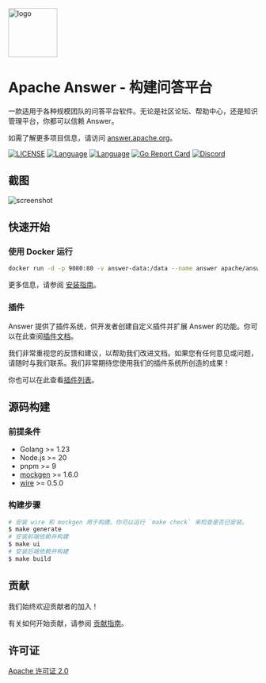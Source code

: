 <a href="https://answer.apache.org">
    <img alt="logo" src="https://edas-hz.oss-cn-hangzhou.aliyuncs.com/edas-apps/charts-store/answer/image/logo.svg" height="99px">
</a>

# Apache Answer - 构建问答平台

一款适用于各种规模团队的问答平台软件。无论是社区论坛、帮助中心，还是知识管理平台，你都可以信赖 Answer。

如需了解更多项目信息，请访问 [answer.apache.org](https://answer.apache.org)。

[![LICENSE](https://edas-hz.oss-cn-hangzhou.aliyuncs.com/edas-apps/charts-store/answer/image/answer.svg)](https://github.com/apache/answer/blob/main/LICENSE)
[![Language](https://edas-hz.oss-cn-hangzhou.aliyuncs.com/edas-apps/charts-store/answer/image/language-go-blue.svg)](https://golang.org/)
[![Language](https://edas-hz.oss-cn-hangzhou.aliyuncs.com/edas-apps/charts-store/answer/image/language-react-blue.svg)](https://reactjs.org/)
[![Go Report Card](https://edas-hz.oss-cn-hangzhou.aliyuncs.com/edas-apps/charts-store/answer/image/go-report-card.svg)](https://goreportcard.com/report/github.com/apache/answer)
[![Discord](https://edas-hz.oss-cn-hangzhou.aliyuncs.com/edas-apps/charts-store/answer/image/discord-chat-5865f2.svg)](https://discord.gg/Jm7Y4cbUej)

## 截图

![screenshot](https://edas-hz.oss-cn-hangzhou.aliyuncs.com/edas-apps/charts-store/answer/image/screenshot.png)

## 快速开始

### 使用 Docker 运行

```bash
docker run -d -p 9080:80 -v answer-data:/data --name answer apache/answer:1.6.0
```

更多信息，请参阅 [安装指南](https://answer.apache.org/docs/installation)。

### 插件

Answer 提供了插件系统，供开发者创建自定义插件并扩展 Answer 的功能。你可以在此查阅[插件文档](https://answer.apache.org/community/plugins)。

我们非常重视您的反馈和建议，以帮助我们改进文档。如果您有任何意见或问题，请随时与我们联系。我们非常期待您使用我们的插件系统所创造的成果！

你也可以在此查看[插件列表](https://answer.apache.org/plugins)。

## 源码构建

### 前提条件

- Golang >= 1.23
- Node.js >= 20
- pnpm >= 9
- [mockgen](https://github.com/uber-go/mock?tab=readme-ov-file#installation) >= 1.6.0
- [wire](https://github.com/google/wire/) >= 0.5.0

### 构建步骤

```bash
# 安装 wire 和 mockgen 用于构建。你可以运行 `make check` 来检查是否已安装。
$ make generate
# 安装前端依赖并构建
$ make ui
# 安装后端依赖并构建
$ make build
```

## 贡献

我们始终欢迎贡献者的加入！

有关如何开始贡献，请参阅 [贡献指南](https://answer.apache.org/community/contributing)。

## 许可证

[Apache 许可证 2.0](https://github.com/apache/answer/blob/main/LICENSE)